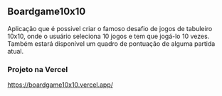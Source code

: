 ## Boardgame10x10

Aplicação que é possivel criar o famoso desafio de jogos de tabuleiro 10x10, onde o usuário seleciona 10 jogos e tem que jogá-lo 10 vezes.
Também estará disponível um quadro de pontuação de alguma partida atual.

### Projeto na Vercel

https://boardgame10x10.vercel.app/

